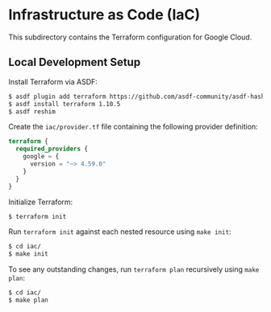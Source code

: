 # Infrastructure as Code (IaC)

This subdirectory contains the Terraform configuration for Google Cloud.


## Local Development Setup

Install Terraform via ASDF:

```bash
$ asdf plugin add terraform https://github.com/asdf-community/asdf-hashicorp.git
$ asdf install terraform 1.10.5
$ asdf reshim
```

Create the `iac/provider.tf` file containing the following provider definition:

```tf
terraform {
  required_providers {
    google = {
      version = "~> 4.59.0"
    }
  }
}
```

Initialize Terraform:

```bash
$ terraform init
```

Run `terraform init` against each nested resource using `make init`:

```bash
$ cd iac/
$ make init
```

To see any outstanding changes, run `terraform plan` recursively using `make plan`:

```bash
$ cd iac/
$ make plan
```
